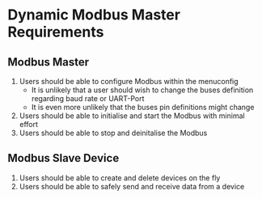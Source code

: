 # Dynamic Modbus Master Requirements

## Modbus Master

1. Users should be able to configure Modbus within the menuconfig
   - It is unlikely that a user should wish to change the buses definition regarding baud rate or UART-Port
   - It is even more unlikely that the buses pin definitions might change
2. Users should be able to initialise and start the Modbus with minimal effort
3. Users should be able to stop and deinitalise the Modbus

## Modbus Slave Device

1. Users should be able to create and delete devices on the fly
2. Users should be able to safely send and receive data from a device
